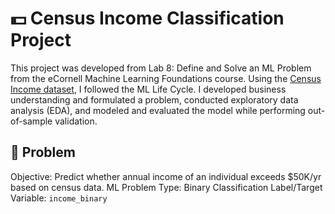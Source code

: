 # 💵 Census Income Classification Project

This project was developed from Lab 8: Define and Solve an ML Problem from the eCornell Machine Learning Foundations course. Using the [Census Income dataset](https://archive.ics.uci.edu/dataset/20/census+income), I followed the ML Life Cycle. I developed business understanding and formulated a problem, conducted exploratory data analysis (EDA), and modeled and evaluated the model while performing out-of-sample validation.

## 📌 Problem
Objective: Predict whether annual income of an individual exceeds $50K/yr based on census data.
ML Problem Type: Binary Classification
Label/Target Variable: `income_binary`

